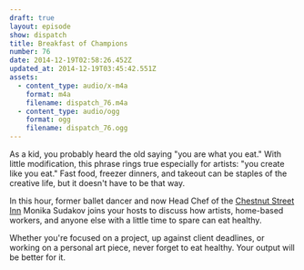 ```yaml
---
draft: true
layout: episode
show: dispatch
title: Breakfast of Champions
number: 76
date: 2014-12-19T02:58:26.452Z
updated_at: 2014-12-19T03:45:42.551Z
assets:
  - content_type: audio/x-m4a
    format: m4a
    filename: dispatch_76.m4a
  - content_type: audio/ogg
    format: ogg
    filename: dispatch_76.ogg
---
```

As a kid, you probably heard the old saying "you are what you eat." With little modification, this phrase rings true especially for artists: "you create like you eat." Fast food, freezer dinners, and takeout can be staples of the creative life, but it doesn't have to be that way.

In this hour, former ballet dancer and now Head Chef of the [Chestnut Street Inn](http://chestnut-inn.com) Monika Sudakov joins your hosts to discuss how artists, home-based workers, and anyone else with a little time to spare can eat healthy.

Whether you're focused on a project, up against client deadlines, or working on a personal art piece, never forget to eat healthy. Your output will be better for it.